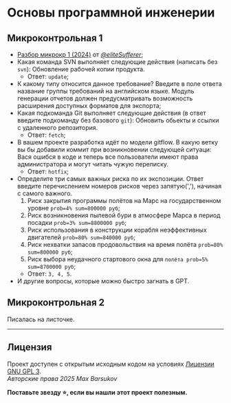 # Основы программной инженерии

## Микроконтрольная 1

- [Разбор микрокр 1 (2024)](https://github.com/eliteSufferer/ITMO_Studies/blob/main/OPI/mk1.md) от [*@eliteSufferer*](https://github.com/eliteSufferer);
- Какая команда SVN выполняет следующие действия (написать без `svn`): Обновление рабочей копии продукта.
  - Ответ: `update`;
- К какому типу относится данное требование? Введите в поле ответа название группы требований на английском языке. Модуль генерации отчетов должен предусматривать возможность расширения доступных форматов для экспорта;
- Какая подкоманда Git выполняет следующие действия (в ответ введите подкоманду без базового `git`): Обновить обьекты и ссылки с удаленного репозитория.
  - Ответ: `fetch`;
- В вашем проекте разработка идёт по модели gitflow. В какую ветку вы бы добавили коммит при возникновении следующей ситуаци: Вася ошибся в коде и теперь все пользователи имеют права администратора и могут читать чужую переписку.
  - Ответ: `hotfix`;
- Определите три самых важных риска по их экспозиции. Ответ введите перечислением номеров рисков через запятую(','), начиная с самого важного.
  1. Риск закрытия программы полётов на Марс на государственном уровне `prob=4% sum=800000 руб`;
  2. Риск возникновения пылевой бури в атмосфере Марса в период посадки `prob=3% sum=8800000 руб`;
  3. Риск использования в конструкции корабля неэффективных двигателей `prob=80% sum=840000 руб`;
  4. Риск нехватки запасов продовольствия на время полёта `prob=80% sum=800000 руб`;
  5. Риск выбора неудачного стартового окна для `полёта prob=5% sum=8700000 руб`;
  - Ответ: `3, 4, 5`.
- И другие вопросы, которые можно быстро загнать в GPT.

## Микроконтрольная 2

Писалась на листочке.

---

## Лицензия <a name="license"></a>

Проект доступен с открытым исходным кодом на условиях [Лицензии GNU GPL 3](https://opensource.org/license/gpl-3-0/). \
*Авторские права 2025 Max Barsukov*

**Поставьте звезду :star:, если вы нашли этот проект полезным.**
